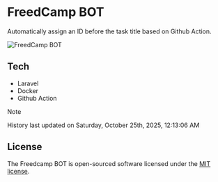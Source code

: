# FreedCamp BOT

Automatically assign an ID before the task title based on Github Action.

![FreedCamp BOT](https://repository-images.githubusercontent.com/737932867/7d34798b-2680-471c-b089-a78a718d3d6a)

## Tech

- Laravel
- Docker
- Github Action

> [!NOTE]  
> History last updated on Saturday, October 25th, 2025, 12:13:06 AM

## License

The Freedcamp BOT is open-sourced software licensed under the [MIT license](https://opensource.org/licenses/MIT).
